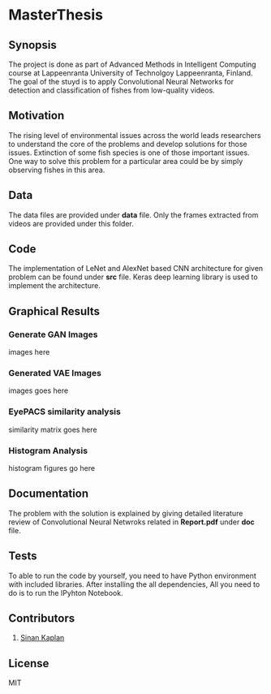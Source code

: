 # MasterThesis

## Synopsis

The project is done as part of Advanced Methods in Intelligent Computing course at Lappeenranta University of Technolgoy Lappeenranta, Finland. The goal of the stuyd is to apply Convolutional Neural Networks for detection and classification of fishes from low-quality videos.

## Motivation

The rising level of environmental issues across the world leads researchers to understand the core of the problems and develop solutions for those issues. Extinction of some fish species is one of those important issues. One way to solve this problem for a particular area could be by simply observing fishes in this area. 

## Data 

The data files are provided under **data** file. Only the frames extracted from videos are provided under this folder.

## Code 

The implementation of LeNet and AlexNet based CNN architecture for given problem can be found under **src** file. Keras deep learning library is used to implement the architecture. 

## Graphical Results
### Generate GAN Images
images here
### Generated VAE Images
images goes here
### EyePACS similarity analysis
similarity matrix goes here
### Histogram Analysis
histogram figures go here



## Documentation

The problem with the solution is explained by giving detailed literature review of Convolutional Neural Netwroks related  in **Report.pdf**  under **doc** file.


## Tests

To able to run the code by yourself, you need to have Python environment with included libraries. After installing the all dependencies, All you need to do is to run the IPyhton Notebook. 


## Contributors
1. [Sinan Kaplan](https://www.linkedin.com/in/kaplansinan/)

## License

MIT
